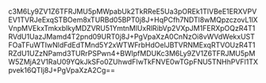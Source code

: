 c3M6Ly9ZV1Z6TFRJMU5pMWpabUk2TkRReE5Ua3pOREk1TlVBeE1ERXVPVEV1TVRJeExqSTBOem8xTURBd05BPT0j8J+HqPCfh7NDTl8wMQpzczovL1lXVnpMVEkxTmkxblkyMDZVRU51YmtnMlUxRlRibVp2VXpJM1FERXpOQzR4T1RVdU1UazJMamd4T2pnd09URT0j8J+PgVpaXzA0CnNzOi8vWVdWekxUSTFOaTFuWTIwNldFdEdTMnd5Y2xWTWFrbHdOelJBTVRNMExqRTVOUzR4T1RZdU1UZzNPamd3TURrPSPwn4+BWlpfMDUKc3M6Ly9ZV1Z6TFRJMU5pMW5ZMjA2V1RaU09YQkJkSFo0ZUhwdFIwTkFNVE0wTGpFNU5TNHhPVFl1TXpvek16QTIj8J+PgVpaXzA2Cg==